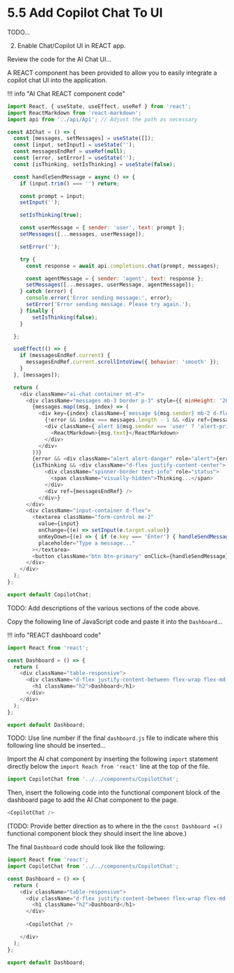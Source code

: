# 5.5 Add Copilot Chat To UI

TODO...

2. Enable Chat/Copilot UI in REACT app.


Review the code for the AI Chat UI...

A REACT component has been provided to allow you to easily integrate a copilot chat UI into the application.

!!! info "AI Chat REACT component code"

```javascript linenums="1" title="src/userportal/components/AIChat.js"
import React, { useState, useEffect, useRef } from 'react';
import ReactMarkdown from 'react-markdown';
import api from '../api/Api'; // Adjust the path as necessary

const AIChat = () => {
  const [messages, setMessages] = useState([]);
  const [input, setInput] = useState('');
  const messagesEndRef = useRef(null);
  const [error, setError] = useState('');
  const [isThinking, setIsThinking] = useState(false);

  const handleSendMessage = async () => {
    if (input.trim() === '') return;

    const prompt = input;
    setInput('');

    setIsThinking(true);

    const userMessage = { sender: 'user', text: prompt };
    setMessages([...messages, userMessage]);

    setError('');

    try {
      const response = await api.completions.chat(prompt, messages);

      const agentMessage = { sender: 'agent', text: response };
      setMessages([...messages, userMessage, agentMessage]);
    } catch (error) {
      console.error('Error sending message:', error);
      setError('Error sending message. Please try again.');
    } finally {
        setIsThinking(false);
    }

  };

  useEffect(() => {
    if (messagesEndRef.current) {
      messagesEndRef.current.scrollIntoView({ behavior: 'smooth' });
    }
  }, [messages]);

  return (
    <div className="ai-chat container mt-4">
      <div className="messages mb-3 border p-3" style={{ minHeight: '20em', maxHeight: '20em', overflowY: 'scroll' }}>
        {messages.map((msg, index) => (
          <div key={index} className={`message ${msg.sender} mb-2 d-flex ${msg.sender === 'user' ? 'justify-content-end' : 'justify-content-start'}`}>
            {!error && index === messages.length - 1 && <div ref={messagesEndRef} />}
            <div className={`alert ${msg.sender === 'user' ? 'alert-primary' : 'alert-secondary'}`} style={{ maxWidth: '90%' }} role="alert">
              <ReactMarkdown>{msg.text}</ReactMarkdown>
            </div>
          </div>
        ))}
        {error && <div className="alert alert-danger" role="alert">{error}<div ref={messagesEndRef} /></div>}
        {isThinking && <div className="d-flex justify-content-center">
            <div className="spinner-border text-info" role="status">
              <span className="visually-hidden">Thinking...</span>
            </div>
            <div ref={messagesEndRef} />
          </div>}
      </div>
      <div className="input-container d-flex">
        <textarea className="form-control me-2"
          value={input}
          onChange={(e) => setInput(e.target.value)}
          onKeyDown={(e) => { if (e.key === 'Enter') { handleSendMessage(e); e.preventDefault(); return false; } }}
          placeholder="Type a message..."
        ></textarea>
        <button className="btn btn-primary" onClick={handleSendMessage}>Send</button>
      </div>
    </div>
  );
};

export default CopilotChat;
```

TODO: Add descriptions of the various sections of the code above.


Copy the following line of JavaScript code and paste it into the `Dashboard`...

!!! info "REACT dashboard code"

```javascript linenums="1" title="src/userportal/pages/dashboard/dashboard.js"
import React from 'react';

const Dashboard = () => {
  return (
    <div className="table-responsive">
      <div className="d-flex justify-content-between flex-wrap flex-md-nowrap align-items-center pt-3 pb-2 mb-3 border-bottom">
        <h1 className="h2">Dashboard</h1>
      </div>
    </div>
  );
};

export default Dashboard;
```

TODO: Use line number if the final `dashboard.js` file to indicate where this following line should be inserted...

Import the AI chat component by inserting the following `import` statement directly below the `import Reach from 'react'` line at the top of the file.

```javascript
import CopilotChat from '../../components/CopilotChat';
```

Then, insert the following code into the functional component block of the dashboard page to add the AI Chat component to the page.

```javascript
<CopilotChat />
```

(TODO: Provide better direction as to where in the the `const Dashboard =()` functional component block they should insert the line above.)

The final `Dashboard` code should look like the following:

```javascript linenums="1" title="src/userportal/pages/dashboard/dashboard.js"
import React from 'react';
import CopilotChat from '../../components/CopilotChat';

const Dashboard = () => {
  return (
    <div className="table-responsive">
      <div className="d-flex justify-content-between flex-wrap flex-md-nowrap align-items-center pt-3 pb-2 mb-3 border-bottom">
        <h1 className="h2">Dashboard</h1>
      </div>
      
      <CopilotChat />

    </div>
  );
};

export default Dashboard;
```
